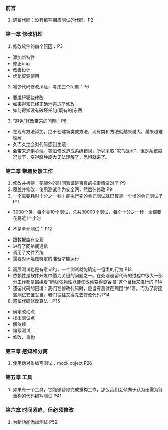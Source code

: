 ### 前言

1. 遗留代码：没有编写相应测试的代码。P2

### 第一章 修改机理

1. 修改软件的四个原因：P3
  * 添加新特性
  * 修正bug
  * 改善设计
  * 优化资源使用
2. 减少代码修改风险，考虑三个问题：P6
  * 要进行哪些修改
  * 如果得知已经正确地完成了修改
  * 如何得知没有破坏任何(既有的)东西
3. “避免”修改带来的问题：P6
  * 在现有方法添加，绝不创建新类或方法，现有类和方法就越来越大，越来越难理解
  * 久而久之会对代码感到生疏
  * 会带来恐惧心理。害怕修改造成系统错误，所以采取“鸵鸟战术”，但是系统每况愈下，变得臃肿庞大无法理解了，恐惧就来了。

### 第二章 带着反馈工作

1. 修改并祈祷：花额外的时间验证是否真的把事情做对了 P9
2. 覆盖并修改：使用测试作为安全网，然后在修改 P9
3. 一个需要耗时十分之一秒才能执行完的单元测试就已算是一个慢的单元测试了 P11
  * 3000个类，每个类10个测试，总共30000个测试，每个十分之一秒，全部要花将近1个小时
4. 不是单元测试： P12
  * 跟数据库有交互
  * 进行了网络间通信
  * 调用了文件系统
  * 需要对环境做特定的准备才能运行
5. 高层测试也是有意义的，一个测试就能确定一组类的行为 P12
6. 依赖性是软件开发中最为关键的问题之一。在处理遗留代码的过程中很大一部分工作都是围绕着“解除依赖性以便使改动变得更容易”这个目标来进行的 P14
7. 遗留代码的困境：我们在修改代码时，应当有测试在周围“护”着。而为了将这些测试安置妥当，我们往往又得先去修改代码 P14
8. 遗留代码修改算法：P15
  * 确定改动点
  * 找出测试点
  * 解依赖
  * 编写测试
  * 修改、重构

### 第三章 感知和分离

1. 使用伪对象编写测试：mock object P26

### 第五章 工具

1. 如果有一个工具，它能够替你完成重构工作，那么我们会倾向于认为无需为待重构的代码编写测试 P41

### 第六章 时间紧迫，但必须修改

1. 为新功能添加测试 P52

